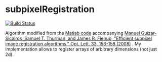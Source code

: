 # subpixelRegistration

[![Build Status](https://travis-ci.org/romainFr/subpixelRegistration.jl.svg?branch=master)](https://travis-ci.org/romainFr/subpixelRegistration.jl)


 Algorithm modified from the [Matlab code](http://www.mathworks.com/matlabcentral/fileexchange/18401-efficient-subpixel-image-registration-by-cross-correlation) accompanying 
 [Manuel Guizar-Sicairos, Samuel T. Thurman, and James R. Fienup, "Efficient subpixel image registration algorithms," Opt. Lett. 33, 156-158 (2008)](http://www.opticsinfobase.org/ol/fulltext.cfm?uri=ol-33-2-156&id=148843) . My implementation allows to register arrays of arbitrary dimensions (not just 2d).
